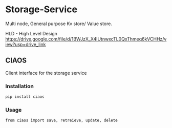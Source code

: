 # Storage-Service
Multi node, General purpose Kv store/ Value store. 

HLD - High Level Design
https://drive.google.com/file/d/1BWJzX_X4IUtnwxcTL0QxThmeq6kVCHHz/view?usp=drive_link


## CIAOS

Client interface for the storage service

### Installation

```bash
pip install ciaos
```

### Usage 
```
from ciaos import save, retreieve, update, delete


```

